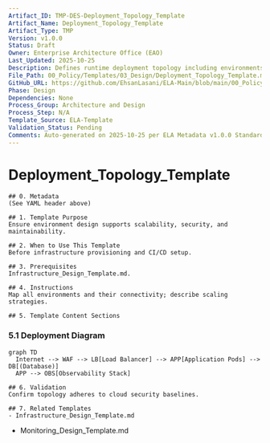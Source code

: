 ```yaml
---
Artifact_ID: TMP-DES-Deployment_Topology_Template
Artifact_Name: Deployment_Topology_Template
Artifact_Type: TMP
Version: v1.0.0
Status: Draft
Owner: Enterprise Architecture Office (EAO)
Last_Updated: 2025-10-25
Description: Defines runtime deployment topology including environments, nodes, and networking.
File_Path: 00_Policy/Templates/03_Design/Deployment_Topology_Template.md
GitHub_URL: https://github.com/EhsanLasani/ELA-Main/blob/main/00_Policy/Templates/03_Design/Deployment_Topology_Template.md
Phase: Design
Dependencies: None
Process_Group: Architecture and Design
Process_Step: N/A
Template_Source: ELA-Template
Validation_Status: Pending
Comments: Auto-generated on 2025-10-25 per ELA Metadata v1.0.0 Standards
---
```


# Deployment_Topology_Template

    ## 0. Metadata
    (See YAML header above)

    ## 1. Template Purpose
    Ensure environment design supports scalability, security, and maintainability.

    ## 2. When to Use This Template
    Before infrastructure provisioning and CI/CD setup.

    ## 3. Prerequisites
    Infrastructure_Design_Template.md.

    ## 4. Instructions
    Map all environments and their connectivity; describe scaling strategies.

    ## 5. Template Content Sections

### 5.1 Deployment Diagram
```mermaid
graph TD
  Internet --> WAF --> LB[Load Balancer] --> APP[Application Pods] --> DB[(Database)]
  APP --> OBS[Observability Stack]
```


    ## 6. Validation
    Confirm topology adheres to cloud security baselines.

    ## 7. Related Templates
    - Infrastructure_Design_Template.md
- Monitoring_Design_Template.md